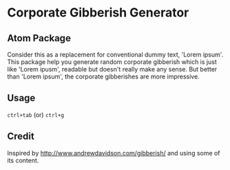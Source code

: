 # Corporate Gibberish Generator

## Atom Package
Consider this as a replacement for conventional dummy text, 'Lorem ipsum'. This package help you generate random corporate gibberish which is just like 'Lorem ipusm', readable but doesn't really make any sense. But better than 'Lorem ipsum', the corporate gibberishes are more impressive.

## Usage
<code>ctrl+tab</code> (or) <code>ctrl+g</code>

## Credit
Inspired by http://www.andrewdavidson.com/gibberish/ and using some of its content.
